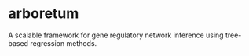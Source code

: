 # arboretum
A scalable framework for gene regulatory network inference using tree-based regression methods.
